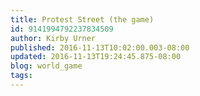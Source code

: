 ```yaml
---
title: Protest Street (the game)
id: 9141994792237834509
author: Kirby Urner
published: 2016-11-13T10:02:00.003-08:00
updated: 2016-11-13T19:24:45.875-08:00
blog: world_game
tags: 
---
```


